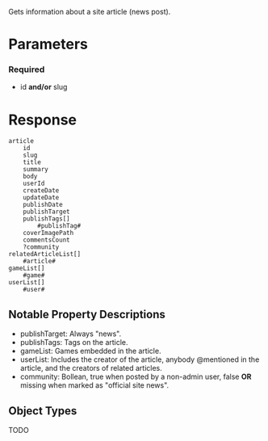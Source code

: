 Gets information about a site article (news post).
# Parameters
### Required
- id **and/or** slug

# Response
```
article
    id
    slug
    title
    summary
    body
    userId
    createDate
    updateDate
    publishDate
    publishTarget
    publishTags[]
        #publishTag#
    coverImagePath
    commentsCount
    ?community
relatedArticleList[]
    #article#
gameList[]
    #game#
userList[]
    #user#
```
## Notable Property Descriptions
- publishTarget: Always "news".
- publishTags: Tags on the article.
- gameList: Games embedded in the article.
- userList: Includes the creator of the article, anybody @mentioned in the article, and the creators of related articles.
- community: Bollean, true when posted by a non-admin user, false **OR** missing when marked as "official site news".

## Object Types
TODO

  
